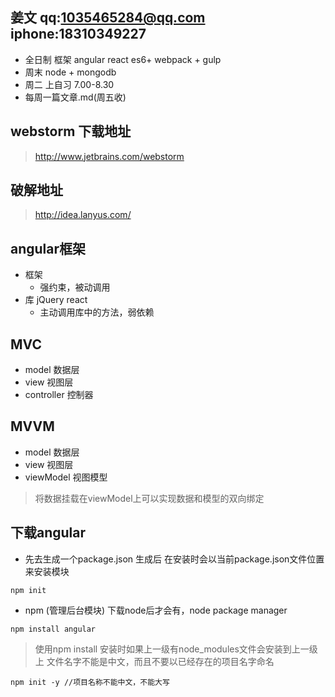 ## 姜文 qq:1035465284@qq.com  iphone:18310349227
- 全日制  框架  angular react es6+ webpack + gulp
- 周末    node + mongodb 
- 周二 上自习 7.00-8.30
- 每周一篇文章.md(周五收)

## webstorm 下载地址 

> http://www.jetbrains.com/webstorm

## 破解地址

> http://idea.lanyus.com/


## angular框架 
- 框架
    - 强约束，被动调用
- 库 jQuery react
    - 主动调用库中的方法，弱依赖

## MVC
- model 数据层
- view  视图层
- controller 控制器

## MVVM
- model 数据层
- view  视图层
- viewModel 视图模型

> 将数据挂载在viewModel上可以实现数据和模型的双向绑定

## 下载angular
- 先去生成一个package.json
生成后 在安装时会以当前package.json文件位置来安装模块
```
npm init
```
- npm (管理后台模块)
下载node后才会有，node package manager
```
npm install angular 
```

>  使用npm install 安装时如果上一级有node_modules文件会安装到上一级上
> 文件名字不能是中文，而且不要以已经存在的项目名字命名

```
npm init -y //项目名称不能中文，不能大写
```
